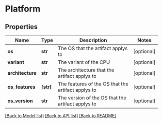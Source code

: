 # Platform


## Properties
Name | Type | Description | Notes
------------ | ------------- | ------------- | -------------
**os** | **str** | The OS that the artifact applys to | [optional] 
**variant** | **str** | The variant of the CPU | [optional] 
**architecture** | **str** | The architecture that the artifact applys to | [optional] 
**os_features** | **[str]** | The features of the OS that the artifact applys to | [optional] 
**os_version** | **str** | The version of the OS that the artifact applys to | [optional] 

[[Back to Model list]](../README.md#documentation-for-models) [[Back to API list]](../README.md#documentation-for-api-endpoints) [[Back to README]](../README.md)


